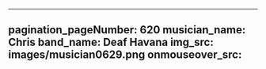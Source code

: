 ------
pagination_pageNumber: 620
musician_name: Chris
band_name: Deaf Havana
img_src: images/musician0629.png
onmouseover_src: 
------